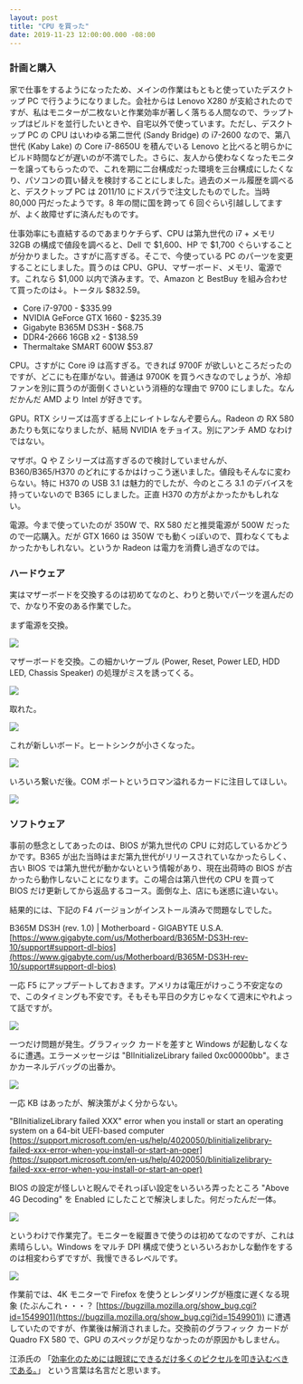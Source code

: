 ```yaml
---
layout: post
title: "CPU を買った"
date: 2019-11-23 12:00:00.000 -08:00
---
```


### 計画と購入

家で仕事をするようになったため、メインの作業はもともと使っていたデスクトップ PC で行うようになりました。会社からは Lenovo X280 が支給されたのですが、私はモニターが二枚ないと作業効率が著しく落ちる人間なので、ラップトップはビルドを並行したいときや、自宅以外で使っています。ただし、デスクトップ PC の CPU はいわゆる第二世代 (Sandy Bridge) の i7-2600 なので、第八世代 (Kaby Lake) の Core i7-8650U を積んでいる Lenovo と比べると明らかにビルド時間などが遅いのが不満でした。さらに、友人から使わなくなったモニターを譲ってもらったので、これを期に二台構成だった環境を三台構成にしたくなり、パソコンの買い替えを検討することにしました。過去のメール履歴を調べると、デスクトップ PC は 2011/10 にドスパラで注文したものでした。当時 80,000 円だったようです。8 年の間に国を跨って 6 回ぐらい引越ししてますが、よく故障せずに済んだものです。

仕事効率にも直結するのであまりケチらず、CPU は第九世代の i7 + メモリ 32GB の構成で値段を調べると、Dell で $1,600、HP で $1,700 ぐらいすることが分かりました。さすがに高すぎる。そこで、今使っている PC のパーツを変更することにしました。買うのは CPU、GPU、マザーボード、メモリ、電源です。これなら $1,000 以内で済みます。で、Amazon と BestBuy を組み合わせて買ったのは↓。トータル $832.59。

- Core i7-9700 - $335.99
- NVIDIA GeForce GTX 1660 - $235.39
- Gigabyte B365M DS3H - $68.75
- DDR4-2666 16GB x2 - $138.59
- Thermaltake SMART 600W $53.87

CPU。さすがに Core i9 は高すぎる。できれば 9700F が欲しいところだったのですが、どこにも在庫がない。普通は 9700K を買うべきなのでしょうが、冷却ファンを別に買うのが面倒くさいという消極的な理由で 9700 にしました。なんだかんだ AMD より Intel が好きです。

GPU。RTX シリーズは高すぎる上にレイトレなんぞ要らん。Radeon の RX 580 あたりも気になりましたが、結局 NVIDIA をチョイス。別にアンチ AMD なわけではない。

マザボ。Q や Z シリーズは高すぎるので検討していませんが、B360/B365/H370 のどれにするかはけっこう迷いました。値段もそんなに変わらない。特に H370 の USB 3.1 は魅力的でしたが、今のところ 3.1 のデバイスを持っていないので B365 にしました。正直 H370 の方がよかったかもしれない。

電源。今まで使っていたのが 350W で、RX 580 だと推奨電源が 500W だったので一応購入。だが GTX 1660 は 350W でも動くっぽいので、買わなくてもよかったかもしれない。というか Radeon は電力を消費し過ぎなのでは。

### ハードウェア

実はマザーボードを交換するのは初めてなのと、わりと勢いでパーツを選んだので、かなり不安のある作業でした。


まず電源を交換。

![]({{site.assets_url}}2019-11-23-01-power.jpg)<br />

マザーボードを交換。この細かいケーブル (Power, Reset, Power LED, HDD LED, Chassis Speaker) の処理がミスを誘ってくる。

![]({{site.assets_url}}2019-11-23-02-cables.jpg)<br />

取れた。

![]({{site.assets_url}}2019-11-23-03-oldboard.jpg)<br />

これが新しいボード。ヒートシンクが小さくなった。

![]({{site.assets_url}}2019-11-23-04-newboard.jpg)<br />

いろいろ繋いだ後。COM ポートというロマン溢れるカードに注目してほしい。

![]({{site.assets_url}}2019-11-23-05-done.jpg)<br />


### ソフトウェア

事前の懸念としてあったのは、BIOS が第九世代の CPU に対応しているかどうかです。B365 が出た当時はまだ第九世代がリリースされていなかったらしく、古い BIOS では第九世代が動かないという情報があり、現在出荷時の BIOS が古かったら動作しないことになります。この場合は第八世代の CPU を買って BIOS だけ更新してから返品するコース。面倒な上、店にも迷惑に違いない。

結果的には、下記の F4 バージョンがインストール済みで問題なしでした。

B365M DS3H (rev. 1.0) | Motherboard - GIGABYTE U.S.A.<br />
[https://www.gigabyte.com/us/Motherboard/B365M-DS3H-rev-10/support#support-dl-bios](https://www.gigabyte.com/us/Motherboard/B365M-DS3H-rev-10/support#support-dl-bios)

一応 F5 にアップデートしておきます。アメリカは電圧がけっこう不安定なので、このタイミングも不安です。そもそも平日の夕方じゃなくて週末にやれよって話ですが。

![]({{site.assets_url}}2019-11-23-06-bios-update.jpg)<br />

一つだけ問題が発生。グラフィック カードを差すと Windows が起動しなくなるに遭遇。エラーメッセージは "BlInitializeLibrary failed 0xc00000bb"。まさかカーネルデバッグの出番か。

![]({{site.assets_url}}2019-11-23-07-boot-error.jpg)<br />

一応 KB はあったが、解決策がよく分からない。

"BlInitializeLibrary failed XXX" error when you install or start an operating system on a 64-bit UEFI-based computer<br />
[https://support.microsoft.com/en-us/help/4020050/blinitializelibrary-failed-xxx-error-when-you-install-or-start-an-oper](https://support.microsoft.com/en-us/help/4020050/blinitializelibrary-failed-xxx-error-when-you-install-or-start-an-oper)

BIOS の設定が怪しいと睨んでそれっぽい設定をいろいろ弄ったところ "Above 4G Decoding" を Enabled にしたことで解決しました。何だったんだ一体。

![]({{site.assets_url}}2019-11-23-08-bios-4g-decoding.jpg)<br />

というわけで作業完了。モニターを縦置きで使うのは初めてなのですが、これは素晴らしい。Windows をマルチ DPI 構成で使うといろいろおかしな動作をするのは相変わらずですが、我慢できるレベルです。

![]({{site.assets_url}}2019-11-23-09-desktop.jpg)<br />

作業前では、4K モニターで Firefox を使うとレンダリングが極度に遅くなる現象 (たぶんこれ・・・？ [https://bugzilla.mozilla.org/show_bug.cgi?id=1549901](https://bugzilla.mozilla.org/show_bug.cgi?id=1549901)) に遭遇していたのですが、作業後は解消されました。交換前のグラフィック カードが Quadro FX 580 で、GPU のスペックが足りなかったのが原因かもしません。

江添氏の 「[効率化のためには眼球にできるだけ多くのピクセルを叩き込むべきである。](https://cpplover.blogspot.com/2016/07/pc.html)」 という言葉は名言だと思います。
